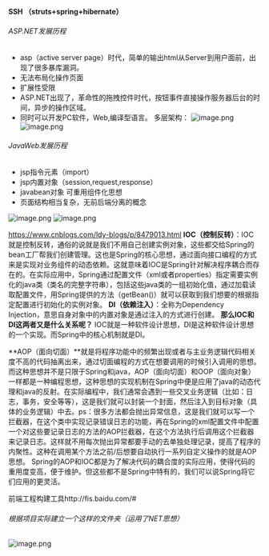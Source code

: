 #### SSH （struts+spring+hibernate）
###### ASP.NET发展历程
* asp（active server page）时代，简单的输出html从Server到用户面前，出现了很多暴库漏洞。
* 无法布局化操作页面
* 扩展性受限
* ASP.NET出现了，革命性的拖拽控件时代，按钮事件直接操作服务器后台的时间，异步的操作区域。
* 同时可以开发PC软件，Web,编译型语言。
多层架构：
![image.png](https://upload-images.jianshu.io/upload_images/7728915-5056a63850106a0c.png?imageMogr2/auto-orient/strip%7CimageView2/2/w/1240)
![image.png](https://upload-images.jianshu.io/upload_images/7728915-7a2d097fceaae72b.png?imageMogr2/auto-orient/strip%7CimageView2/2/w/1240)

###### JavaWeb发展历程

* jsp指令元素（import）
* jsp内置对象（session,request,response）
* javabean对象 可重用组件化思想
* 页面结构相当复杂，无前后端分离的概念

![image.png](https://upload-images.jianshu.io/upload_images/7728915-0809d3a84e7a4706.png?imageMogr2/auto-orient/strip%7CimageView2/2/w/1240)
![image.png](https://upload-images.jianshu.io/upload_images/7728915-b29ed9286451b71c.png?imageMogr2/auto-orient/strip%7CimageView2/2/w/1240)

https://www.cnblogs.com/ldy-blogs/p/8479013.html
**IOC（控制反转）**：IOC就是控制反转，通俗的说就是我们不用自己创建实例对象，这些都交给Spring的bean工厂帮我们创建管理。这也是Spring的核心思想，通过面向接口编程的方式来是实现对业务组件的动态依赖。这就意味着IOC是Spring针对解决程序耦合而存在的。在实际应用中，Spring通过配置文件（xml或者properties）指定需要实例化的java类（类名的完整字符串），包括这些java类的一组初始化值，通过加载读取配置文件，用Spring提供的方法（getBean()）就可以获取到我们想要的根据指定配置进行初始化的实例对象。
**DI（依赖注入）**：全称为Dependency Injection，意思自身对象中的内置对象是通过注入的方式进行创建。
**那么IOC和DI这两者又是什么关系呢？**
IOC就是一种软件设计思想，DI是这种软件设计思想的一个实现。而Spring中的核心机制就是DI。

**AOP（面向切面）**就是将程序功能中的频繁出现或者与主业务逻辑代码相关度不高的代码抽离出来，通过切面编程的方式在想要调用的时候引入调用的思想。而这种思想并不是只限于Spring和java，AOP（面向切面）和OOP（面向对象）一样都是一种编程思想，这种思想的实现机制在Spring中便是应用了java的动态代理和java的反射。在实际编程中，我们通常会遇到一些交叉业务逻辑（比如：日志，事务，安全等等），这是我们就可以封装一个封面，然后注入到目标对象（具体的业务逻辑）中去。ps：很多方法都会抛出异常信息，这是我们就可以写一个拦截器，在这个类中实现记录错误日志的功能，再在Spring的xml配置文件中配置一个对这些要记录日志的方法的AOP拦截器，在这个方法执行后调用这个拦截器来记录日志。这样就不用每次抛出异常都要手动的去单独处理记录，提高了程序的内聚性。这种在调用某个方法之前/后想要自动执行一系列自定义操作的就是AOP思想。
Spring的AOP和IOC都是为了解决代码的耦合度的实际应用，使得代码的重用度变高，便于维护。但这些都不是Spring中特有的，我们可以说Spring将它们应用的更灵活。


前端工程构建工具http://fis.baidu.com/#

###### 根据项目实际建立一个这样的文件夹（运用了NET思想）

![image.png](https://upload-images.jianshu.io/upload_images/7728915-9960af65f002c2de.png?imageMogr2/auto-orient/strip%7CimageView2/2/w/1240)